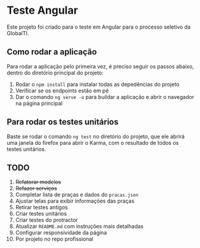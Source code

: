 # Teste Angular

Este projeto foi criado para o teste em Angular para o processo seletivo da GlobalTI.

## Como rodar a aplicação

Para rodar a aplicação pelo primeira vez, é preciso seguir os passos abaixo, dentro do diretório principal do projeto:

1. Rodar o `npm install` para instalar todas as depedências do projeto
2. Verificar se os endpoints estão em pé
3. Dar o comando `ng serve -o` para buildar a aplicação e abrir o navegador na página principal

## Para rodar os testes unitários

Baste se rodar o comando `ng test` no diretório do projeto, que ele abrirá uma janela do firefox para abrir o Karma, com o resultado de todos os testes unitários.

## TODO

1. ~~Refatorar modelos~~
2. ~~Refazer serviços~~
3. Completar lista de praças e dados do `pracas.json`
4. Ajustar telas para exibir informações das praças
5. Retirar testes antigos
6. Criar testes unitários
7. Criar testes do protractor
8. Atualizar `README.md` com instruções mais detalhadas
9. Configurar responsividade da página
10. Por projeto no repo profissional
    